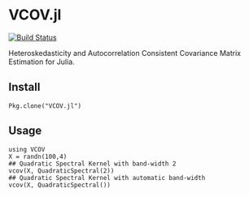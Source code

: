 # VCOV.jl

[![Build Status](https://travis-ci.org/gragusa/VCOV.jl.svg?branch=master)](https://travis-ci.org/gragusa/VCOV.jl)

Heteroskedasticity and Autocorrelation Consistent Covariance Matrix Estimation for Julia.

## Install

```
Pkg.clone("VCOV.jl")
```

## Usage

```
using VCOV
X = randn(100,4)
## Quadratic Spectral Kernel with band-width 2
vcov(X, QuadraticSpectral(2))
## Quadratic Spectral Kernel with automatic band-width 
vcov(X, QuadraticSpectral())
```
